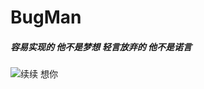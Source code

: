 # BugMan
##### 容易实现的 他不是梦想  轻言放弃的 他不是诺言

![续续 想你](https://i.loli.net/2019/12/31/NQZSM54bfDCEmIx.png)

